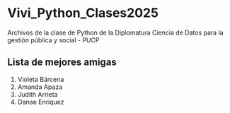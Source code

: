# Vivi_Python_Clases2025
Archivos de la clase de Python de la Diplomatura Ciencia de Datos para la gestión pública y social - PUCP

## Lista de mejores amigas
1. Violeta Bárcena
2. Amanda Apaza
3. Judith Arrieta
4. Danae Enriquez
